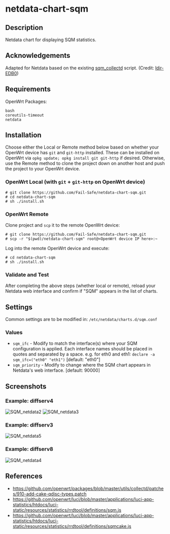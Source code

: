 # netdata-chart-sqm

## Description

Netdata chart for displaying SQM statistics.

## Acknowledgements

Adapted for Netdata based on the existing [sqm_collectd](https://github.com/openwrt/packages/blob/master/utils/collectd/files/exec-scripts/sqm_collectd.sh) script. (Credit: [ldir-EDB0](https://github.com/ldir-EDB0))

## Requirements

OpenWrt Packages:

```lang-sh
bash
coreutils-timeout
netdata
```

## Installation

Choose either the Local or Remote method below based on whether your OpenWrt device has `git` and `git-http` installed. These can be installed on OpenWrt via `opkg update; opkg install git git-http` if desired. Otherwise, use the Remote method to clone the project down on another host and push the project to your OpenWrt device.

### OpenWrt Local (with `git` + `git-http` on OpenWrt device)

```lang-sh
# git clone https://github.com/Fail-Safe/netdata-chart-sqm.git
# cd netdata-chart-sqm
# sh ./install.sh
```

### OpenWrt Remote

Clone project and `scp` it to the remote OpenWrt device:

```lang-sh
# git clone https://github.com/Fail-Safe/netdata-chart-sqm.git
# scp -r "$(pwd)/netdata-chart-sqm" root@<OpenWrt device IP here>:~
```

Log into the remote OpenWrt device and execute:

```lang-sh
# cd netdata-chart-sqm
# sh ./install.sh
```

### Validate and Test

After completing the above steps (whether local or remote), reload your Netdata web interface and confirm if "SQM" appears in the list of charts.

## Settings

Common settings are to be modified in: `/etc/netdata/charts.d/sqm.conf`

### Values

- `sqm_ifc` - Modify to match the interface(s) where your SQM configuration is applied. Each interface names should be placed in quotes and separated by a space. e.g. for eth0 and eth1: `declare -a sqm_ifc=("eth0" "eth1")` [default: "eth0"]
- `sqm_priority` - Modify to change where the SQM chart appears in Netdata's web interface. [default: 90000]

## Screenshots

### Example: diffserv4

![SQM_netdata2](https://user-images.githubusercontent.com/10307870/85966239-a6ac9e00-b9ae-11ea-8674-1b28b53f775c.png)
![SQM_netdata3](https://user-images.githubusercontent.com/10307870/85966238-a6ac9e00-b9ae-11ea-8899-ea0fcb7dc511.png)

### Example: diffserv3

![SQM_netdata5](https://user-images.githubusercontent.com/10307870/85966232-a44a4400-b9ae-11ea-912f-8596112524dd.png)

### Example: diffserv8

![SQM_netdata4](https://user-images.githubusercontent.com/10307870/85966234-a57b7100-b9ae-11ea-9a09-eb0506102236.png)

## References

- https://github.com/openwrt/packages/blob/master/utils/collectd/patches/910-add-cake-qdisc-types.patch
- https://github.com/openwrt/luci/blob/master/applications/luci-app-statistics/htdocs/luci-static/resources/statistics/rrdtool/definitions/sqm.js
- https://github.com/openwrt/luci/blob/master/applications/luci-app-statistics/htdocs/luci-static/resources/statistics/rrdtool/definitions/sqmcake.js